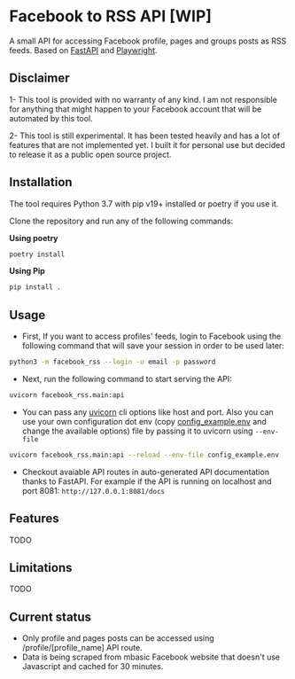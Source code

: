 # Facebook to RSS API [WIP]

A small API for accessing Facebook profile, pages and groups posts as RSS feeds. Based on [FastAPI](https://github.com/tiangolo/fastapi) and [Playwright](https://github.com/microsoft/playwright-python).

## Disclaimer

1- This tool is provided with no warranty of any kind. I am not responsible for anything that might happen to your
Facebook account that will be automated by this tool.

2- This tool is still experimental. It has been tested heavily and has a lot of features that are not implemented yet. I
built it for personal use but decided to release it as a public open source project.

## Installation

The tool requires Python 3.7 with pip v19+ installed or poetry if you use it.

Clone the repository and run any of the following commands:

**Using poetry**

```bash
poetry install
```

**Using Pip**

```bash
pip install .
```

## Usage

- First, If you want to access profiles' feeds, login to Facebook using the following command that will save your session in order to be used later:

```bash
python3 -m facebook_rss --login -u email -p password
```

- Next, run the following command to start serving the API:

```bash
uvicorn facebook_rss.main:api
```

- You can pass any [uvicorn](http://www.uvicorn.org/#command-line-options) cli options like host and port. Also you can use your own configuration dot env (copy [config_example.env](https://github.com/yshalsager/facebook2rss/blob/master/config_example.env) and change the available options) file by passing it to uvicorn using `--env-file`

```bash
uvicorn facebook_rss.main:api --reload --env-file config_example.env
```

- Checkout avaiable API routes in auto-generated API documentation thanks to FastAPI.
For example if the API is running on localhost and port 8081: `http://127.0.0.1:8081/docs`

## Features

TODO

## Limitations

TODO

## Current status

- Only profile and pages posts can be accessed using /profile/[profile_name] API route.
- Data is being scraped from mbasic Facebook website that doesn't use Javascript and cached for 30 minutes.
